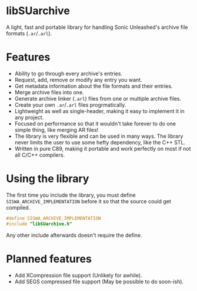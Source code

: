 # libSUarchive
A light, fast and portable library for handling Sonic Unleashed's archive file formats (`.ar`/`.arl`). 

# Features
- Ability to go through every archive's entries.
- Request, add, remove or modify any entry you want.
- Get metadata information about the file formats and their entries.
- Merge archive files into one.
- Generate archive linker (`.arl`) files from one or multiple archive files.
- Create your own `.ar`/`.arl` files progrmatically.
- Lightweight as well as single-header, making it easy to implement it in any project.
- Focused on performance so that it wouldn't take forever to do one simple thing, like merging AR files!
- The library is very flexible and can be used in many ways. The library never limits the user to use some hefty dependency, like the C++ STL.
- Written in pure C89, making it portable and work perfectly on most if not all C/C++ compilers.

# Using the library
The first time you include the library, you must define `SISWA_ARCHIVE_IMPLEMENTATION` before it so that the source could get compiled. 
```c
#define SISWA_ARCHIVE_IMPLEMENTATION
#include "libSUarchive.h"
```
Any other include afterwards doesn't require the define.

# Planned features
- Add XCompression file support (Unlikely for awhile).
- Add SEGS compressed file support (May be possible to do soon-ish).
